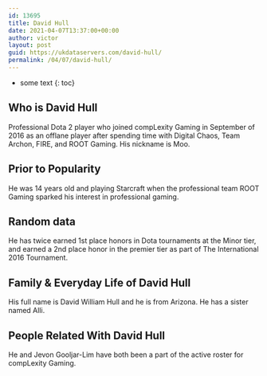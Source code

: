```yaml
---
id: 13695
title: David Hull
date: 2021-04-07T13:37:00+00:00
author: victor
layout: post
guid: https://ukdataservers.com/david-hull/
permalink: /04/07/david-hull/
---
```


* some text
{: toc}


## Who is David Hull



Professional Dota 2 player who joined compLexity Gaming in September of 2016 as an offlane player after spending time with Digital Chaos, Team Archon, FIRE, and ROOT Gaming. His nickname is Moo.

                
                
                
## Prior to Popularity



He was 14 years old and playing Starcraft when the professional team ROOT Gaming sparked his interest in professional gaming.

                
                
                
## Random data



He has twice earned 1st place honors in Dota tournaments at the Minor tier, and earned a 2nd place honor in the premier tier as part of The International 2016 Tournament.

                
                
                
## Family & Everyday Life of David Hull



His full name is David William Hull and he is from Arizona. He has a sister named Alli.

                
                
                
## People Related With David Hull



He and Jevon Gooljar-Lim have both been a part of the active roster for compLexity Gaming.

                
              
            
          
          
          